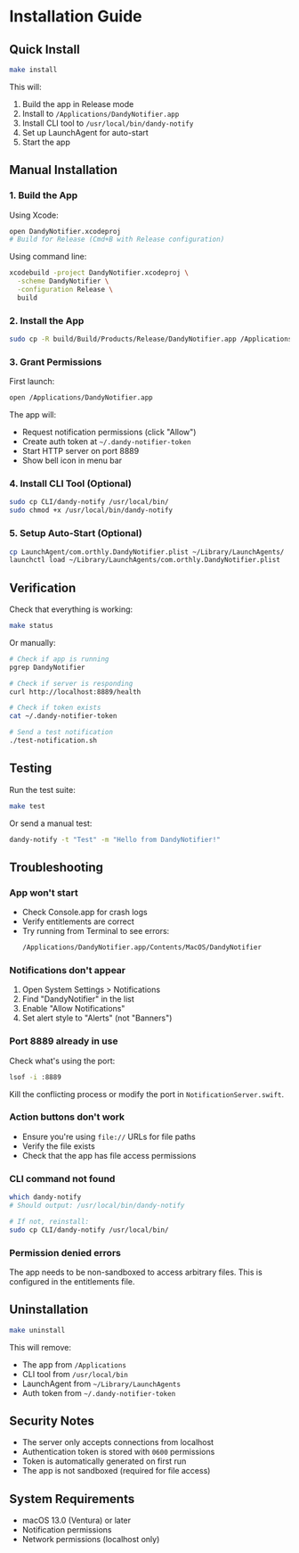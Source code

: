 # Installation Guide

## Quick Install

```bash
make install
```

This will:
1. Build the app in Release mode
2. Install to `/Applications/DandyNotifier.app`
3. Install CLI tool to `/usr/local/bin/dandy-notify`
4. Set up LaunchAgent for auto-start
5. Start the app

## Manual Installation

### 1. Build the App

Using Xcode:
```bash
open DandyNotifier.xcodeproj
# Build for Release (Cmd+B with Release configuration)
```

Using command line:
```bash
xcodebuild -project DandyNotifier.xcodeproj \
  -scheme DandyNotifier \
  -configuration Release \
  build
```

### 2. Install the App

```bash
sudo cp -R build/Build/Products/Release/DandyNotifier.app /Applications/
```

### 3. Grant Permissions

First launch:
```bash
open /Applications/DandyNotifier.app
```

The app will:
- Request notification permissions (click "Allow")
- Create auth token at `~/.dandy-notifier-token`
- Start HTTP server on port 8889
- Show bell icon in menu bar

### 4. Install CLI Tool (Optional)

```bash
sudo cp CLI/dandy-notify /usr/local/bin/
sudo chmod +x /usr/local/bin/dandy-notify
```

### 5. Setup Auto-Start (Optional)

```bash
cp LaunchAgent/com.orthly.DandyNotifier.plist ~/Library/LaunchAgents/
launchctl load ~/Library/LaunchAgents/com.orthly.DandyNotifier.plist
```

## Verification

Check that everything is working:

```bash
make status
```

Or manually:

```bash
# Check if app is running
pgrep DandyNotifier

# Check if server is responding
curl http://localhost:8889/health

# Check if token exists
cat ~/.dandy-notifier-token

# Send a test notification
./test-notification.sh
```

## Testing

Run the test suite:

```bash
make test
```

Or send a manual test:

```bash
dandy-notify -t "Test" -m "Hello from DandyNotifier!"
```

## Troubleshooting

### App won't start
- Check Console.app for crash logs
- Verify entitlements are correct
- Try running from Terminal to see errors:
  ```bash
  /Applications/DandyNotifier.app/Contents/MacOS/DandyNotifier
  ```

### Notifications don't appear
1. Open System Settings > Notifications
2. Find "DandyNotifier" in the list
3. Enable "Allow Notifications"
4. Set alert style to "Alerts" (not "Banners")

### Port 8889 already in use
Check what's using the port:
```bash
lsof -i :8889
```

Kill the conflicting process or modify the port in `NotificationServer.swift`.

### Action buttons don't work
- Ensure you're using `file://` URLs for file paths
- Verify the file exists
- Check that the app has file access permissions

### CLI command not found
```bash
which dandy-notify
# Should output: /usr/local/bin/dandy-notify

# If not, reinstall:
sudo cp CLI/dandy-notify /usr/local/bin/
```

### Permission denied errors
The app needs to be non-sandboxed to access arbitrary files. This is configured in the entitlements file.

## Uninstallation

```bash
make uninstall
```

This will remove:
- The app from `/Applications`
- CLI tool from `/usr/local/bin`
- LaunchAgent from `~/Library/LaunchAgents`
- Auth token from `~/.dandy-notifier-token`

## Security Notes

- The server only accepts connections from localhost
- Authentication token is stored with `0600` permissions
- Token is automatically generated on first run
- The app is not sandboxed (required for file access)

## System Requirements

- macOS 13.0 (Ventura) or later
- Notification permissions
- Network permissions (localhost only)


